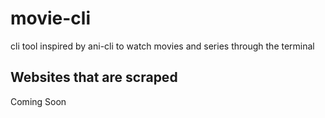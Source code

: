 # movie-cli
cli tool inspired by ani-cli to watch movies and series through the terminal

## Websites that are scraped
Coming Soon
